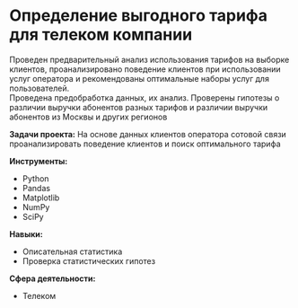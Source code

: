 # Определение выгодного тарифа для телеком компании

Проведен предварительный анализ использования тарифов на выборке 
клиентов, проанализировано поведение клиентов при использовании услуг 
оператора и рекомендованы оптимальные наборы услуг для пользователей.  
Проведена предобработка данных, их анализ. Проверены гипотезы о различии выручки абонентов 
разных тарифов и различии выручки абонентов из Москвы и других регионов  

**Задачи проекта:**
На основе данных клиентов оператора сотовой связи проанализировать поведение клиентов и поиск 
оптимального тарифа

**Инструменты:**
- Python
- Pandas
- Matplotlib
- NumPy
- SciPy

**Навыки:**  

- Описательная статистика
- Проверка статистических гипотез

**Сфера деятельности:**
- Телеком

